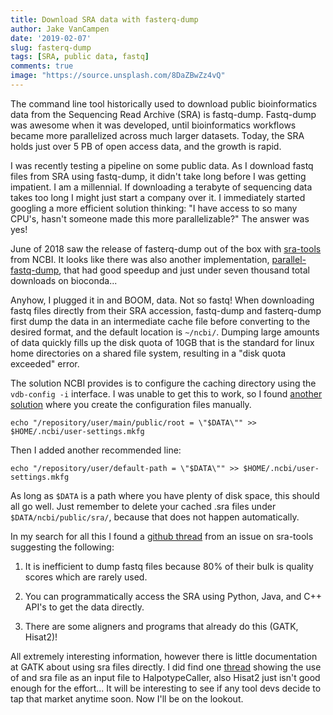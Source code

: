 ```yaml
---
title: Download SRA data with fasterq-dump 
author: Jake VanCampen
date: '2019-02-07'
slug: fasterq-dump 
tags: [SRA, public data, fastq]
comments: true
image: "https://source.unsplash.com/8DaZBwZz4vQ"
---
```


The command line tool historically used to download public bioinformatics data from the Sequencing Read Archive (SRA) is fastq-dump. Fastq-dump was awesome when it was developed, until bioinformatics workflows became more parallelized across much larger datasets. Today, the SRA holds just over 5 PB of open access data, and the growth is rapid. 

I was recently testing a pipeline on some public data. As I download fastq files from SRA using fastq-dump, it didn't take long before I was getting impatient. I am a millennial. If downloading a terabyte of sequencing data takes too long I might just start a company over it. I immediately started googling a more efficient solution thinking: "I have access to so many CPU's, hasn't someone made this more parallelizable?" The answer was yes! 

June of 2018 saw the release of fasterq-dump out of the box with [sra-tools](https://github.com/ncbi/sra-tools) from NCBI. It looks like there was also another implementation, [parallel-fastq-dump](https://github.com/rvalieris/parallel-fastq-dump), that had good speedup and just under seven thousand total downloads on bioconda...

Anyhow, I plugged it in and BOOM, data. Not so fastq! When downloading fastq files directly from their SRA accession, fastq-dump and fasterq-dump first dump the data in an intermediate cache file before converting to the desired format, and the default location is `~/ncbi/`. Dumping large amounts of data quickly fills up the disk quota of 10GB that is the standard for linux home directories on a shared file system, resulting in a "disk quota exceeded" error. 

The solution NCBI provides is to configure the caching directory using the `vdb-config -i` interface. I was unable to get this to work, so I found [another solution](http://databio.org/posts/downloading_sra_data.html) where you create the configuration files manually. 

```
echo "/repository/user/main/public/root = \"$DATA\"" >> $HOME/.ncbi/user-settings.mkfg
```

Then I added another recommended line:

```
echo "/repository/user/default-path = \"$DATA\"" >> $HOME/.ncbi/user-settings.mkfg
```

As long as `$DATA` is a path where you have plenty of disk space, this should all go well. Just remember to delete your cached .sra files under `$DATA/ncbi/public/sra/`, because that does not happen automatically.

In my search for all this I found a [github thread](https://github.com/ncbi/sra-tools/issues/172) from an issue on sra-tools suggesting the following: 

1) It is inefficient to dump fastq files because 80% of their bulk is quality scores which are rarely used. 

2) You can programmatically access the SRA using Python, Java, and C++ API's to get the data directly. 

3) There are some aligners and programs that already do this (GATK, Hisat2)! 

All extremely interesting information, however there is little documentation at GATK about using sra files directly. I did find one [thread](https://gatkforums.broadinstitute.org/gatk/discussion/7524/how-to-run-gatk-directly-on-sra-files) showing the use of and sra file as an input file to HalpotypeCaller, also Hisat2 just isn't good enough for the effort... It will be interesting to see if any tool devs decide to tap that market anytime soon. Now I'll be on the lookout. 
